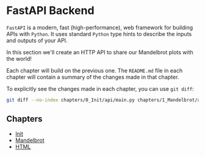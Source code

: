 # FastAPI Backend

`FastAPI` is a modern, fast (high-performance), web framework for building APIs with `Python`.
It uses standard `Python` type hints to describe the inputs and outputs of your API.

In this section we'll create an HTTP API to share our Mandelbrot plots with the world!

Each chapter will build on the previous one.
The `README.md` file in each chapter will contain a summary of the changes made in that chapter.

To explicitly see the changes made in each chapter, you can use `git diff`:

```bash
git diff --no-index chapters/0_Init/api/main.py chapters/1_Mandelbrot/api/main.py
```

## Chapters

-   [Init](./chapters/0_Init/README.md)
-   [Mandelbrot](./chapters/1_Mandelbrot/README.md)
-   [HTML](./chapters/2_HTML/README.md)
